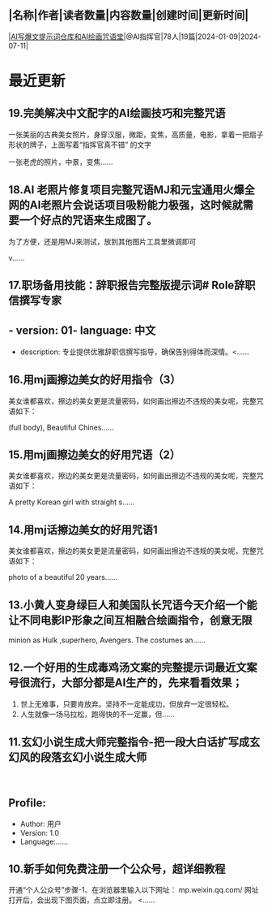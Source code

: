 |名称|作者|读者数量|内容数量|创建时间|更新时间|
---
|[AI写爆文提示词仓库和AI绘画咒语堂](https://xiaobot.net/p/snow3301203?refer=0b133df9-27dc-423b-8101-639049001c13)|@AI指挥官|78人|19篇|2024-01-09|2024-07-11|

# 最近更新
## 19.完美解决中文配字的AI绘画技巧和完整咒语
一张美丽的古典美女照片，身穿汉服，微距，变焦，高质量，电影，拿着一把扇子形状的牌子，上面写着“指挥官真不错”&nbsp;的文字

一张老虎的照片，中景，变焦......
## 18.AI 老照片修复项目完整咒语MJ和元宝通用火爆全网的AI老照片会说话项目吸粉能力极强，这时候就需要一个好点的咒语来生成图了。
为了方便，还是用MJ来测试，放到其他图片工具里微调即可


v......
## 17.职场备用技能：辞职报告完整版提示词# Role辞职信撰写专家
## - version: 01- language: 中文
- description: 专业提供优雅辞职信撰写指导，确保告别得体而深情。<......
## 16.用mj画擦边美女的好用指令（3）

美女谁都喜欢，擦边的美女更是流量密码，如何画出擦边不违规的美女呢，完整咒语如下：

(full body), Beautiful Chines......
## 15.用mj画擦边美女的好用咒语（2）
美女谁都喜欢，擦边的美女更是流量密码，如何画出擦边不违规的美女呢，完整咒语如下：

A pretty Korean girl with straight s......
## 14.用mj话擦边美女的好用咒语1

美女谁都喜欢，擦边的美女更是流量密码，如何画出擦边不违规的美女呢，完整咒语如下：

photo of a beautiful 20 years......
## 13.小黄人变身绿巨人和美国队长咒语今天介绍一个能让不同电影IP形象之间互相融合绘画指令，创意无限

minion as Hulk ,superhero, Avengers. The costumes an......
## 12.一个好用的生成毒鸡汤文案的完整提示词最近文案号很流行，大部分都是AI生产的，先来看看效果；
1. 世上无难事，只要肯放弃。坚持不一定能成功，但放弃一定很轻松。
2. 人生就像一场马拉松，跑得快的不一定赢，但......
## 11.玄幻小说生成大师完整指令-把一段大白话扩写成玄幻风的段落玄幻小说生成大师
&nbsp;
## Profile:
- Author: 用户
- Version: 1.0
- Language:......
## 10.新手如何免费注册一个公众号，超详细教程
开通“个人公众号”步骤-1、在浏览器里输入以下网址：
mp.weixin.qq.com/
网址打开后，会出现下图页面，点立即注册。
<......

